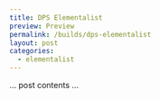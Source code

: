 ```yaml
---
title: DPS Elementalist
preview: Preview
permalink: /builds/dps-elementalist
layout: post
categories:
  - elementalist
---
```


… post contents …